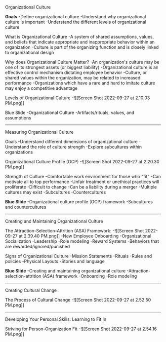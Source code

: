 Organizational Culture

**Goals**
	-Define organizational culture
	-Understand why organizational culture is important
	-Understand the different levels of organizational culture
	
What is Organizational Culture
	-A system of shared assumptions, values, and beliefs that indicate appropriate and inappropriate behavior within an organization
	-Culture is part of the organizing function and is closely linked to organizational design

Why does Organizational Culture Matter?
	-An organization's culture may be one of its strongest assets (or biggest liability)
		-Organizational culture is an effective control mechanism dictating employee behavior
		-Culture, or shared values within the organization, may be related to increased performance
	-Organizations which have a rare and hard to imitate culture may enjoy a competitive advantage

Levels of Organizational Culture
	-![[Screen Shot 2022-09-27 at 2.10.03 PM.png]]

Blue Slide
	-Organizational Culture
	-Artifacts/rituals, values, and assumptions

------

Measuring Organizational Culture

Goals
	-Understand different dimensions of organizational culture
	-Understand the role of culture strength
	-Explore subcultures within organizations

Organizational Culture Profile (OCP)
	-![[Screen Shot 2022-09-27 at 2.20.30 PM.png]]

Strength of Culture
	-Comfortable work environment for those who "fit"
	-Can motivate all to top performance
	-Unfair treatment or unethical practices will proliferate
	-Difficult to change
		-Can be a liability during a merger
	-Multiple cultures may exist
		-Subcultures
		-Countercultures

**Blue Slide**
	-Organizational culture profile (OCP) framework
	-Subcultures and countercultures

-------

Creating and Maintaining Organizational Culture

The Attraction-Selection-Attrition (ASA) Framework:
	-![[Screen Shot 2022-09-27 at 2.39.40 PM.png]]
	-New Employee Onboarding
		-Organizational Socialization
	-Leadership
		-Role modeling
	-Reward Systems
		-Behaviors that are rewarded/ignored/punished

Signs of Organizational Culture
	-Mission Statements
	-Rituals
	-Rules and policies
	-Physical Layouts
	-Stories and language

**Blue Slide**
	-Creating and maintaining organizational culture
	-Attraction-selection-attrition (ASA) framework
	-Onboarding
	-Role modeling

-------

Creating Cultural Change

The Process of Cultural Change
	-![[Screen Shot 2022-09-27 at 2.52.50 PM.png]]

-------

Developing Your Personal Skills: Learning to Fit In

Striving for Person-Organization Fit
	-![[Screen Shot 2022-09-27 at 2.54.16 PM.png]]

